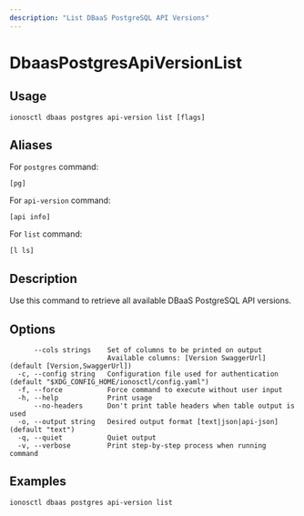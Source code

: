 ```yaml
---
description: "List DBaaS PostgreSQL API Versions"
---
```


# DbaasPostgresApiVersionList

## Usage

```text
ionosctl dbaas postgres api-version list [flags]
```

## Aliases

For `postgres` command:

```text
[pg]
```

For `api-version` command:

```text
[api info]
```

For `list` command:

```text
[l ls]
```

## Description

Use this command to retrieve all available DBaaS PostgreSQL API versions.

## Options

```text
      --cols strings    Set of columns to be printed on output 
                        Available columns: [Version SwaggerUrl] (default [Version,SwaggerUrl])
  -c, --config string   Configuration file used for authentication (default "$XDG_CONFIG_HOME/ionosctl/config.yaml")
  -f, --force           Force command to execute without user input
  -h, --help            Print usage
      --no-headers      Don't print table headers when table output is used
  -o, --output string   Desired output format [text|json|api-json] (default "text")
  -q, --quiet           Quiet output
  -v, --verbose         Print step-by-step process when running command
```

## Examples

```text
ionosctl dbaas postgres api-version list
```

